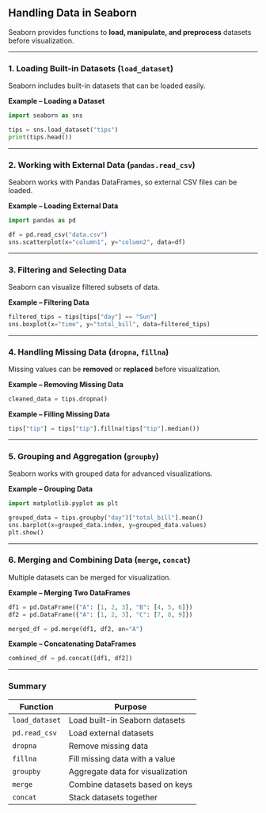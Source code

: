 ## Handling Data in Seaborn  

Seaborn provides functions to **load, manipulate, and preprocess** datasets before visualization.  

---

### 1. **Loading Built-in Datasets (`load_dataset`)**  
Seaborn includes built-in datasets that can be loaded easily.  

**Example – Loading a Dataset**  
```python
import seaborn as sns

tips = sns.load_dataset("tips")
print(tips.head())
```

---

### 2. **Working with External Data (`pandas.read_csv`)**  
Seaborn works with Pandas DataFrames, so external CSV files can be loaded.  

**Example – Loading External Data**  
```python
import pandas as pd

df = pd.read_csv("data.csv")
sns.scatterplot(x="column1", y="column2", data=df)
```

---

### 3. **Filtering and Selecting Data**  
Seaborn can visualize filtered subsets of data.  

**Example – Filtering Data**  
```python
filtered_tips = tips[tips["day"] == "Sun"]
sns.boxplot(x="time", y="total_bill", data=filtered_tips)
```

---

### 4. **Handling Missing Data (`dropna`, `fillna`)**  
Missing values can be **removed** or **replaced** before visualization.  

**Example – Removing Missing Data**  
```python
cleaned_data = tips.dropna()
```

**Example – Filling Missing Data**  
```python
tips["tip"] = tips["tip"].fillna(tips["tip"].median())
```

---

### 5. **Grouping and Aggregation (`groupby`)**  
Seaborn works with grouped data for advanced visualizations.  

**Example – Grouping Data**  
```python
import matplotlib.pyplot as plt

grouped_data = tips.groupby("day")["total_bill"].mean()
sns.barplot(x=grouped_data.index, y=grouped_data.values)
plt.show()
```

---

### 6. **Merging and Combining Data (`merge`, `concat`)**  
Multiple datasets can be merged for visualization.  

**Example – Merging Two DataFrames**  
```python
df1 = pd.DataFrame({"A": [1, 2, 3], "B": [4, 5, 6]})
df2 = pd.DataFrame({"A": [1, 2, 3], "C": [7, 8, 9]})

merged_df = pd.merge(df1, df2, on="A")
```

**Example – Concatenating DataFrames**  
```python
combined_df = pd.concat([df1, df2])
```

---

### Summary  

| Function | Purpose |
|----------|---------|
| `load_dataset` | Load built-in Seaborn datasets |
| `pd.read_csv` | Load external datasets |
| `dropna` | Remove missing data |
| `fillna` | Fill missing data with a value |
| `groupby` | Aggregate data for visualization |
| `merge` | Combine datasets based on keys |
| `concat` | Stack datasets together |
